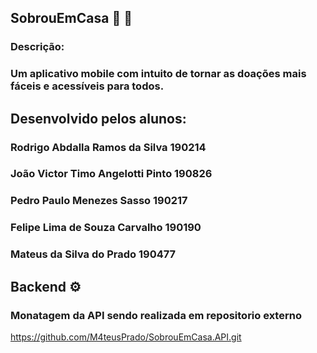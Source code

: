 ## SobrouEmCasa :iphone: :house_with_garden:
### Descrição:
### Um aplicativo mobile com intuito de tornar as doações mais fáceis e acessíveis  para todos.

## Desenvolvido pelos alunos:
### Rodrigo Abdalla Ramos da Silva    190214  
### João Victor Timo Angelotti Pinto  190826
### Pedro Paulo Menezes Sasso         190217
### Felipe Lima de Souza Carvalho     190190
### Mateus da Silva do Prado          190477


## Backend ⚙️

### Monatagem da API sendo realizada em repositorio externo
https://github.com/M4teusPrado/SobrouEmCasa.API.git
